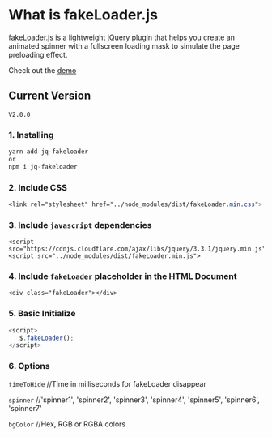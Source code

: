 # What is fakeLoader.js

fakeLoader.js is a lightweight jQuery plugin that helps you create an animated spinner with a fullscreen loading mask to simulate the page preloading effect.

Check out the [demo](http://joaopereirawd.github.io/fakeLoader.js)

## Current Version 
`V2.0.0`

### 1. Installing 
```js 
yarn add jq-fakeloader
or
npm i jq-fakeloader
```

### 2. Include CSS
```css
<link rel="stylesheet" href="../node_modules/dist/fakeLoader.min.css">
```

### 3. Include `javascript` dependencies
```
<script src="https://cdnjs.cloudflare.com/ajax/libs/jquery/3.3.1/jquery.min.js">
<script src="../node_modules/dist/fakeLoader.min.js">
```

### 4. Include `fakeLoader` placeholder in the HTML Document 
```
<div class="fakeLoader"></div>
```

### 5. Basic Initialize
```js
<script>
   $.fakeLoader();
</script>
```

### 6. Options


`timeToHide` //Time in milliseconds for fakeLoader disappear

`spinner` //'spinner1', 'spinner2', 'spinner3', 'spinner4', 'spinner5', 'spinner6', 'spinner7'

`bgColor`  //Hex, RGB or RGBA colors

